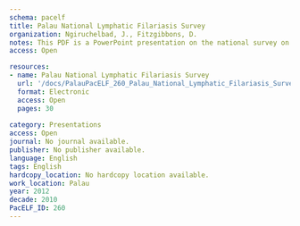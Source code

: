 ```yaml
---
schema: pacelf
title: Palau National Lymphatic Filariasis Survey
organization: Ngiruchelbad, J., Fitzgibbons, D.
notes: This PDF is a PowerPoint presentation on the national survey on lymphatic filariasis conducted by the Republic of Palau in 2012
access: Open

resources:
- name: Palau National Lymphatic Filariasis Survey
  url: '/docs/PalauPacELF_260_Palau_National_Lymphatic_Filariasis_Survey_2012.pdf'
  format: Electronic
  access: Open
  pages: 30
 
category: Presentations
access: Open
journal: No journal available.
publisher: No publisher available. 
language: English 
tags: English 
hardcopy_location: No hardcopy location available.
work_location: Palau
year: 2012
decade: 2010
PacELF_ID: 260
---
```

